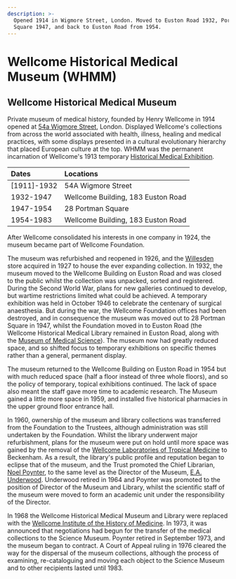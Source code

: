```yaml
---
description: >-
  Opened 1914 in Wigmore Street, London. Moved to Euston Road 1932, Portman
  Square 1947, and back to Euston Road from 1954.
---
```


# Wellcome Historical Medical Museum \(WHMM\)

## Wellcome Historical Medical Museum

Private museum of medical history, founded by Henry Wellcome in 1914 opened at [54a Wigmore Street](https://github.com/wellcomecollection/transcribe-wellcome/tree/e3eda364ccc170950e9935e5067ff08bb73e9f04/research/organisations/places/wigmore-street.md), London. Displayed Wellcome's collections from across the world associated with health, illness, healing and medical practices, with some displays presented in a cultural evolutionary hierarchy that placed European culture at the top. WHMM was the permanent incarnation of Wellcome's 1913 temporary [Historical Medical Exhibition](hme.md).

| Dates | Locations |
| :--- | :--- |
| \[1911\]-1932 | 54A Wigmore Street |
| 1932-1947 | Wellcome Building, 183 Euston Road |
| 1947-1954 | 28 Portman Square |
| 1954-1983 | Wellcome Building, 183 Euston Road |

After Wellcome consolidated his interests in one company in 1924, the museum became part of Wellcome Foundation.

The museum was refurbished and reopened in 1926, and the [Willesden](https://github.com/wellcomecollection/transcribe-wellcome/tree/e3eda364ccc170950e9935e5067ff08bb73e9f04/research/organisations/places/willesden.md) store acquired in 1927 to house the ever expanding collection. In 1932, the museum moved to the Wellcome Building on Euston Road and was closed to the public whilst the collection was unpacked, sorted and registered. During the Second World War, plans for new galleries continued to develop, but wartime restrictions limited what could be achieved. A temporary exhibition was held in October 1946 to celebrate the centenary of surgical anaesthesia. But during the war, the Wellcome Foundation offices had been destroyed, and in consequence the museum was moved out to 28 Portman Square in 1947, whilst the Foundation moved in to Euston Road \(the Wellcome Historical Medical Library remained in Euston Road, along with the [Museum of Medical Science](wmms.md)\). The museum now had greatly reduced space, and so shifted focus to temporary exhibitions on specific themes rather than a general, permanent display.

The museum returned to the Wellcome Building on Euston Road in 1954 but with much reduced space \(half a floor instead of three whole floors\), and so the policy of temporary, topical exhibitions continued. The lack of space also meant the staff gave more time to academic research. The Museum gained a little more space in 1959, and installed five historical pharmacies in the upper ground floor entrance hall.

In 1960, ownership of the museum and library collections was transferred from the Foundation to the Trustees, although administration was still undertaken by the Foundation. Whilst the library underwent major refurbishment, plans for the museum were put on hold until more space was gained by the removal of the [Wellcome Laboratories of Tropical Medicine](wtrl.md) to Beckenham. As a result, the library's public profile and reputation began to eclipse that of the museum, and the Trust promoted the Chief Librarian, [Noel Poynter](https://github.com/wellcomecollection/transcribe-wellcome/tree/e3eda364ccc170950e9935e5067ff08bb73e9f04/research/organisations/people/alphabetical/poynter.md), to the same level as the Director of the Museum, [E.A. Underwood](https://github.com/wellcomecollection/transcribe-wellcome/tree/e3eda364ccc170950e9935e5067ff08bb73e9f04/research/organisations/people/alphabetical/underwood-ea.md). Underwood retired in 1964 and Poynter was promoted to the position of Director of the Museum and Library, whilst the scientific staff of the museum were moved to form an academic unit under the responsibility of the Director.

In 1968 the Wellcome Historical Medical Museum and Library were replaced with the [Wellcome Institute of the History of Medicine](wihm.md). In 1973, it was announced that negotiations had begun for the transfer of the medical collections to the Science Museum. Poynter retired in September 1973, and the museum began to contract. A Court of Appeal ruling in 1976 cleared the way for the dispersal of the museum collections, although the process of examining, re-cataloguing and moving each object to the Science Museum and to other recipients lasted until 1983.

